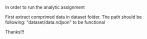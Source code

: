 In order to run the analytic assignment


First extract comprimed data in dataset folder.
The path should be following: "dataset/data.ndjson" to be functional

Thanks!!!
